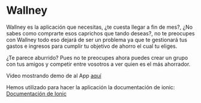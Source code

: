 # Wallney
Wallney es la aplicación que necesitas, ¿te cuesta llegar a fin de mes?, ¿No sabes como comprarte esos caprichos que tando deseas?,
no te preocupes con Wallney todo eso dejará de ser un problema ya que te gestionará tus gastos e ingresos para cumplir tu objetivo
de ahorro el cual tu eliges.

¿Te parece aburrido? Pues no te preocupes ahora puedes crear un grupo con tus amigos y competir entre vosotros a ver quien es el 
más ahorrador.

Video mostrando demo de al App <a href="https://youtu.be/XzsCSpO4X5o"> aquí </a>

Hemos utilizado para hacer la aplicación la documentación de ionic:
<a href="https://ionicframework.com/docs">Documentación de Ionic</a>
